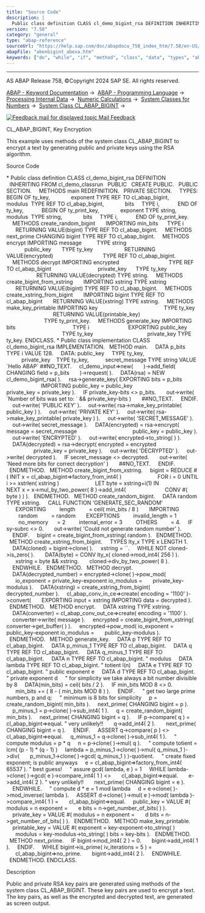 ```yaml
---
title: "Source Code"
description: |
  Public class definition CLASS cl_demo_bigint_rsa DEFINITION INHERITING FROM cl_demo_classrun PUBLIC CREATE PUBLIC. PUBLIC SECTION. METHODS main REDEFINITION. PRIVATE SECTION. TYPES: BEGIN OF ty_key, exponent TYPE REF TO cl_abap_bigint, modulus  TYPE REF TO cl_abap_bigint, bits     TYPE
version: "7.58"
category: "general"
type: "abap-reference"
sourceUrl: "https://help.sap.com/doc/abapdocu_758_index_htm/7.58/en-US/abenbigint_abexa.htm"
abapFile: "abenbigint_abexa.htm"
keywords: ["do", "while", "if", "method", "class", "data", "types", "abenbigint", "abexa"]
---
```


* * *

AS ABAP Release 758, ©Copyright 2024 SAP SE. All rights reserved.

[ABAP - Keyword Documentation](https://help.sap.com/doc/abapdocu_758_index_htm/7.58/en-US/abenabap.htm) →  [ABAP - Programming Language](https://help.sap.com/doc/abapdocu_758_index_htm/7.58/en-US/abenabap_reference.htm) →  [Processing Internal Data](https://help.sap.com/doc/abapdocu_758_index_htm/7.58/en-US/abenabap_data_working.htm) →  [Numeric Calculations](https://help.sap.com/doc/abapdocu_758_index_htm/7.58/en-US/abencompute_expressions.htm) →  [System Classes for Numbers](https://help.sap.com/doc/abapdocu_758_index_htm/7.58/en-US/abencl_abap_math.htm) →  [System Class CL\_ABAP\_BIGINT](https://help.sap.com/doc/abapdocu_758_index_htm/7.58/en-US/abencl_abap_bigint_doc.htm) → 

 [![](Mail.gif?object=Mail.gif "Feedback mail for displayed topic") Mail Feedback](mailto:f1_help@sap.com?subject=Feedback%20on%20ABAP%20Documentation&body=Document:%20CL_ABAP_BIGINT%2C%20Key%20Encryption%2C%20ABENBIGINT_ABEXA%2C%20758%0D%0A%0D%0AError:%0D%0A%0D%0A%0D%0A%0D%0ASuggestion%20for%20improvement:)

CL\_ABAP\_BIGINT, Key Encryption

This example uses methods of the system class CL\_ABAP\_BIGINT to encrypt a text by generating public and private keys using the RSA algorithm.

Source Code   

\* Public class definition
CLASS cl\_demo\_bigint\_rsa DEFINITION
  INHERITING FROM cl\_demo\_classrun
  PUBLIC
  CREATE PUBLIC.
  PUBLIC SECTION.
    METHODS main REDEFINITION.
  PRIVATE SECTION.
    TYPES: BEGIN OF ty\_key,
             exponent TYPE REF TO cl\_abap\_bigint,
             modulus  TYPE REF TO cl\_abap\_bigint,
             bits     TYPE i,
           END OF ty\_key,
           BEGIN OF ty\_print\_key,
             exponent TYPE string,
             modulus  TYPE string,
             bits     TYPE i,
           END OF ty\_print\_key.
    METHODS create\_random\_bigint
      IMPORTING min\_bits      TYPE i
      RETURNING VALUE(bigint) TYPE REF TO cl\_abap\_bigint.
    METHODS next\_prime CHANGING bigint TYPE REF TO cl\_abap\_bigint.
    METHODS encrypt IMPORTING message          TYPE string
                              public\_key       TYPE ty\_key
                    RETURNING VALUE(encrypted)
                                TYPE REF TO cl\_abap\_bigint.
    METHODS decrypt IMPORTING encrypted
                                TYPE REF TO cl\_abap\_bigint
                              private\_key      TYPE ty\_key
                    RETURNING VALUE(decrypted) TYPE string.
    METHODS create\_bigint\_from\_xstring
      IMPORTING xstring TYPE xstring
      RETURNING VALUE(bigint) TYPE REF TO cl\_abap\_bigint.
    METHODS create\_xstring\_from\_bigint
      IMPORTING bigint TYPE REF TO cl\_abap\_bigint
      RETURNING VALUE(xstring) TYPE xstring.
    METHODS make\_key\_printable IMPORTING key
                                           TYPE ty\_key
                               RETURNING VALUE(printable\_key)
                                           TYPE ty\_print\_key.
    METHODS generate\_key IMPORTING bits
                                     TYPE i
                         EXPORTING public\_key
                                     TYPE ty\_key
                                   private\_key TYPE ty\_key.
ENDCLASS.
\* Public class implementation
CLASS cl\_demo\_bigint\_rsa IMPLEMENTATION.
  METHOD main.
    DATA p\_bits TYPE i VALUE 128.
    DATA: public\_key     TYPE ty\_key,
          private\_key    TYPE ty\_key,
          secret\_message TYPE string VALUE \`Hello ABAP\` ##NO\_TEXT.
    cl\_demo\_input=>new(
      )->add\_field( CHANGING field = p\_bits
      )->request( ).
    DATA(rsa) = NEW cl\_demo\_bigint\_rsa( ).
    rsa->generate\_key( EXPORTING bits = p\_bits
                       IMPORTING public\_key = public\_key
                                 private\_key = private\_key ).
    IF private\_key-bits <> p\_bits.
      out->write( \`Number of bits was set to: \` && private\_key-bits )
      ##NO\_TEXT.
    ENDIF.
    out->write( 'PUBLIC KEY' ).
    out->write( rsa->make\_key\_printable( public\_key ) ).
    out->write( 'PRIVATE KEY' ).
    out->write( rsa->make\_key\_printable( private\_key ) ).
    out->write( 'SECRET\_MESSAGE' ).
    out->write( secret\_message ).
    DATA(encrypted) = rsa->encrypt( message = secret\_message
                                    public\_key = public\_key ).
    out->write( 'ENCRYPTED' ).
    out->write( encrypted->to\_string( ) ).
    DATA(decrypted) = rsa->decrypt( encrypted = encrypted
                                    private\_key = private\_key ).
    out->write( 'DECRYPTED' ).
    out->write( decrypted ).
    IF secret\_message <> decrypted.
      out->write( 'Need more bits for correct decryption' )
      ##NO\_TEXT.
    ENDIF.
  ENDMETHOD.
  METHOD create\_bigint\_from\_xstring.
    bigint = REDUCE #( INIT x = cl\_abap\_bigint=>factory\_from\_int4( )
                       FOR i = 0 UNTIL i >= xstrlen( xstring )
                       LET byte = xstring+i(1) IN
                       NEXT x = x->mul\_by\_two\_power( 8 )->add\_int4(
                         CONV #( byte ) ) ).
  ENDMETHOD.
  METHOD create\_random\_bigint.
    DATA random TYPE xstring.
    CALL FUNCTION 'GENERATE\_SEC\_RANDOM'
      EXPORTING
        length         = ceil( min\_bits / 8 )
      IMPORTING
        random         = random
      EXCEPTIONS
        invalid\_length = 1
        no\_memory      = 2
        internal\_error = 3
        OTHERS         = 4.
    IF sy-subrc <> 0.
      out->write( 'Could not generate random number' ).
    ENDIF.
    bigint = create\_bigint\_from\_xstring( random ).
  ENDMETHOD.
  METHOD create\_xstring\_from\_bigint.
    TYPES lty\_x TYPE x LENGTH 1.
    DATA(cloned) = bigint->clone( ).
    xstring = \`\`.
    WHILE NOT cloned->is\_zero( ).
      DATA(byte) = CONV lty\_x( cloned->mod\_int4( 256 ) ).
      xstring = byte && xstring.
      cloned->div\_by\_two\_power( 8 ).
    ENDWHILE.
  ENDMETHOD.
  METHOD decrypt.
    DATA(decrypted\_number) = encrypted->clone( )->pow\_mod(
      io\_exponent = private\_key-exponent io\_modulus =
      private\_key-modulus ).
    DATA(xstring) = create\_xstring\_from\_bigint( decrypted\_number ).
    cl\_abap\_conv\_in\_ce=>create( encoding = '1100' )->convert(
      EXPORTING input = xstring IMPORTING data = decrypted ).
  ENDMETHOD.
  METHOD encrypt.
    DATA xstring TYPE xstring.
    DATA(converter) = cl\_abap\_conv\_out\_ce=>create( encoding = '1100' ).
    converter->write( message ).
    encrypted = create\_bigint\_from\_xstring( converter->get\_buffer( ) ).
    encrypted->pow\_mod( io\_exponent = public\_key-exponent io\_modulus =
      public\_key-modulus ).
  ENDMETHOD.
  METHOD generate\_key.
    DATA p TYPE REF TO cl\_abap\_bigint.
    DATA p\_minus\_1 TYPE REF TO cl\_abap\_bigint.
    DATA q TYPE REF TO cl\_abap\_bigint.
    DATA q\_minus\_1 TYPE REF TO cl\_abap\_bigint.
    DATA n TYPE REF TO cl\_abap\_bigint. " modulus
    DATA lambda TYPE REF TO cl\_abap\_bigint. " totient l(n)
    DATA e TYPE REF TO cl\_abap\_bigint. " public exponent e
    DATA d TYPE REF TO cl\_abap\_bigint. " private exponent d
    " for simplicity we take always a bit number divisible by 8
    DATA(min\_bits) = ceil( bits / 2 ).
    IF min\_bits MOD 8 <> 0.
      min\_bits += ( 8 - ( min\_bits MOD 8 ) ).
    ENDIF.
    " get two large prime numbers, p and q:
    " minimum is 8 bits for simplicity
    p = create\_random\_bigint( min\_bits ).
    next\_prime( CHANGING bigint = p ).
    p\_minus\_1 = p->clone( )->sub\_int4( 1 ).
    q = create\_random\_bigint( min\_bits ).
    next\_prime( CHANGING bigint = q ).
    IF p->compare( q ) = cl\_abap\_bigint=>equal. " very unlikely!!
      q->add\_int4( 2 ).
      next\_prime( CHANGING bigint = q ).
    ENDIF.
    ASSERT q->compare( p ) <> cl\_abap\_bigint=>equal.
    q\_minus\_1 = q->clone( )->sub\_int4( 1 ).
    " compute modulus = p \* q
    n = p->clone( )->mul( q ).
    " compute totient = lcm( (p - 1) \* (q - 1) )
    lambda = p\_minus\_1->clone( )->mul( q\_minus\_1 )->div(
      p\_minus\_1->clone( )->gcd( q\_minus\_1 ) )-quotient.
    " create fixed exponent; is public anyways
    e = cl\_abap\_bigint=>factory\_from\_int4( 65537 ). " best guess!
    " assure gcd( lambda, e ) = 1
    WHILE lambda->clone( )->gcd( e )->compare\_int4( 1 ) <>
      cl\_abap\_bigint=>equal.
      e->add\_int4( 2 ). " very unlikely!!
      next\_prime( CHANGING bigint = e ).
    ENDWHILE.
    " compute d \* e = 1 mod lambda
    d = e->clone( )->mod\_inverse( lambda ).
    ASSERT d->clone( )->mul( e )->mod( lambda )->compare\_int4( 1 ) =
      cl\_abap\_bigint=>equal.
    public\_key = VALUE #( modulus = n exponent =
      e bits = n->get\_number\_of\_bits( ) ).
    private\_key = VALUE #( modulus = n exponent =
      d bits = n->get\_number\_of\_bits( ) ).
  ENDMETHOD.
  METHOD make\_key\_printable.
    printable\_key = VALUE #( exponent = key-exponent->to\_string( )
      modulus = key-modulus->to\_string( ) bits = key-bits ).
  ENDMETHOD.
  METHOD next\_prime.
    IF bigint->mod\_int4( 2 ) = 0.
      bigint->add\_int4( 1 ).
    ENDIF.
    WHILE bigint->is\_prime( iv\_iterations = 5 ) =
      cl\_abap\_bigint=>no\_prime.
      bigint->add\_int4( 2 ).
    ENDWHILE.
  ENDMETHOD.
ENDCLASS.

Description   

Public and private RSA key pairs are generated using methods of the system class CL\_ABAP\_BIGINT. These key pairs are used to encrypt a text. The key pairs, as well as the encrypted and decrypted text, are generated as screen output.